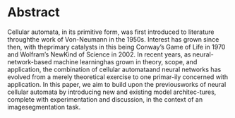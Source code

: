 # Abstract
Cellular automata, in its primitive form, was first introduced to literature throughthe  work  of  Von-Neumann  in  the  1950s.   Interest  has  grown  since  then,  with  theprimary catalysts in this being Conway’s Game of Life in 1970 and Wolfram’s NewKind of Science in 2002.  In recent years, as neural-network-based machine learninghas grown in theory, scope, and application, the combination of cellular automataand neural networks has evolved from a merely theoretical exercise to one primar-ily concerned with application.  In this paper,  we aim to build upon the previousworks of neural cellular automata by introducing new and existing model architec-tures,  complete  with  experimentation  and  discussion,  in  the  context  of  an  imagesegmentation task.
